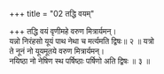 +++
title = "02 तद्धि वयम्"

+++
तद्धि वयं वृणीमहे वरुण मित्रार्यमन्।  
यन्नो निरंहसो यूयं पाथ नेथा च मर्त्यमति द्विषः॥ २ ॥ यत्रो  
ते नूनं नो यूयमूतये वरुण मित्रार्यमन्।  
नयिष्ठा नो नेषिण स्थ पर्षिष्ठाः पर्षिणो अति द्विषः ॥ ३ ॥